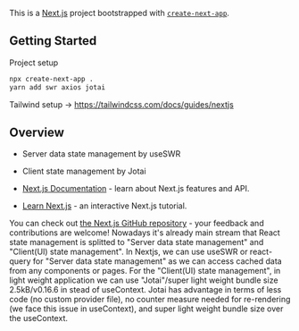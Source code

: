 This is a [Next.js](https://nextjs.org/) project bootstrapped with [`create-next-app`](https://github.com/vercel/next.js/tree/canary/packages/create-next-app).

## Getting Started

Project setup

```bash
npx create-next-app .
yarn add swr axios jotai
```
Tailwind setup →
https://tailwindcss.com/docs/guides/nextjs


## Overview

- Server data state management by useSWR
- Client state management by Jotai

- [Next.js Documentation](https://nextjs.org/docs) - learn about Next.js features and API.
- [Learn Next.js](https://nextjs.org/learn) - an interactive Next.js tutorial.

You can check out [the Next.js GitHub repository](https://github.com/vercel/next.js/) - your feedback and contributions are welcome!
Nowadays it's already main stream that React state management is splitted to "Server data state management" and "Client(UI) state management". In Nextjs, we can use useSWR or react-query for "Server data state management" as we can access cached data from any components or pages. For the "Client(UI) state management", in light weight application we can use "Jotai"/super light weight bundle size 2.5kB/v0.16.6 in stead of useContext. Jotai has advantage in terms of less code (no custom provider file), no counter measure needed for re-rendering (we face this issue in useContext), and super light weight bundle size over the useContext.

 
